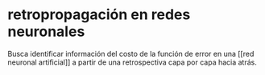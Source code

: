 # retropropagación en redes neuronales
Busca identificar información del costo de la función de error en una [[red neuronal artificial]] a partir de una retrospectiva capa por capa hacia atrás.
